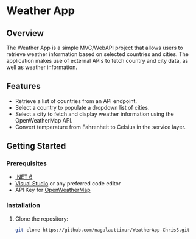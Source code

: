 # Weather App

## Overview

The Weather App is a simple MVC/WebAPI project that allows users to retrieve weather information based on selected countries and cities. The application makes use of external APIs to fetch country and city data, as well as weather information.

## Features

- Retrieve a list of countries from an API endpoint.
- Select a country to populate a dropdown list of cities.
- Select a city to fetch and display weather information using the OpenWeatherMap API.
- Convert temperature from Fahrenheit to Celsius in the service layer.

## Getting Started

### Prerequisites

- [.NET 6](https://dotnet.microsoft.com/download/dotnet/6.0)
- [Visual Studio](https://visualstudio.microsoft.com/) or any preferred code editor
- API Key for [OpenWeatherMap](https://openweathermap.org/)

### Installation

1. Clone the repository:

   ```bash
   git clone https://github.com/nagalauttimur/WeatherApp-ChrisS.git
